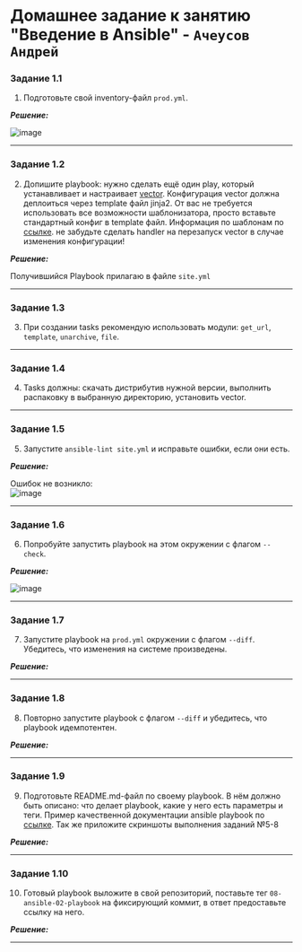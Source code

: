 # Домашнее задание к занятию  "Введение в Ansible" - `Ачеусов Андрей`

### Задание 1.1

1. Подготовьте свой inventory-файл `prod.yml`.

***Решение:***  

![image](https://github.com/AndrewAche/HW_ALL/assets/121398221/d31d7771-4981-4445-877e-3ba21e56c03d)


---

### Задание 1.2

2. Допишите playbook: нужно сделать ещё один play, который устанавливает и настраивает [vector](https://vector.dev). Конфигурация vector должна деплоиться через template файл jinja2. От вас не требуется использовать все возможности шаблонизатора, просто вставьте стандартный конфиг в template файл. Информация по шаблонам по [ссылке](https://www.dmosk.ru/instruktions.php?object=ansible-nginx-install). не забудьте сделать handler на перезапуск vector в случае изменения конфигурации!

***Решение:***  

Получившийся Playbook прилагаю в файле `site.yml`  

---

### Задание 1.3

3. При создании tasks рекомендую использовать модули: `get_url`, `template`, `unarchive`, `file`.
---

### Задание 1.4

4. Tasks должны: скачать дистрибутив нужной версии, выполнить распаковку в выбранную директорию, установить vector.
---

### Задание 1.5

5. Запустите `ansible-lint site.yml` и исправьте ошибки, если они есть.

***Решение:***  

Ошибок не возникло:  
![image](https://github.com/AndrewAche/HW_ALL/assets/121398221/1f0f716d-6705-46e4-8d08-a4167175886c)


---

### Задание 1.6

6.  Попробуйте запустить playbook на этом окружении с флагом `--check`.

***Решение:***  
 
![image](https://github.com/AndrewAche/HW_ALL/assets/121398221/fe27f656-27df-42d4-802c-c635d13d714b)  

---

### Задание 1.7

7. Запустите playbook на `prod.yml` окружении с флагом `--diff`. Убедитесь, что изменения на системе произведены.

***Решение:***  


---

### Задание 1.8

8. Повторно запустите playbook с флагом `--diff` и убедитесь, что playbook идемпотентен.

***Решение:***  



---

### Задание 1.9

9. Подготовьте README.md-файл по своему playbook. В нём должно быть описано: что делает playbook, какие у него есть параметры и теги. Пример качественной документации ansible playbook по [ссылке](https://github.com/opensearch-project/ansible-playbook). Так же приложите скриншоты выполнения заданий №5-8

***Решение:***  



---

### Задание 1.10

10. Готовый playbook выложите в свой репозиторий, поставьте тег `08-ansible-02-playbook` на фиксирующий коммит, в ответ предоставьте ссылку на него.

***Решение:***  



---

